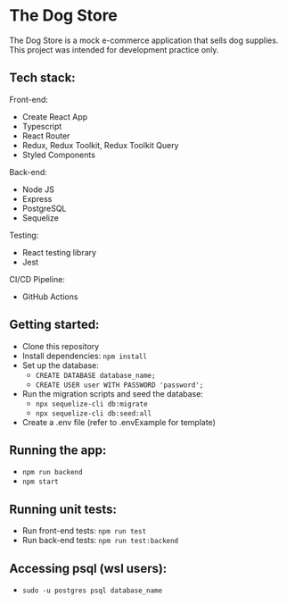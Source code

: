 # The Dog Store

The Dog Store is a mock e-commerce application that sells dog supplies. This project was intended for development practice only. 

## Tech stack:

Front-end:
- Create React App
- Typescript
- React Router
- Redux, Redux Toolkit, Redux Toolkit Query
- Styled Components

Back-end:
- Node JS
- Express
- PostgreSQL
- Sequelize

Testing:
- React testing library
- Jest

CI/CD Pipeline:
- GitHub Actions

## Getting started:
- Clone this repository
- Install dependencies: `npm install`
- Set up the database:
  - `CREATE DATABASE database_name;`
  - `CREATE USER user WITH PASSWORD 'password';`
- Run the migration scripts and seed the database:
  - `npx sequelize-cli db:migrate`
  - `npx sequelize-cli db:seed:all`
- Create a .env file (refer to .envExample for template)

## Running the app:
- `npm run backend`
- `npm start`

## Running unit tests:
- Run front-end tests: `npm run test`
- Run back-end tests: `npm run test:backend`

## Accessing psql (wsl users):
- `sudo -u postgres psql database_name`
